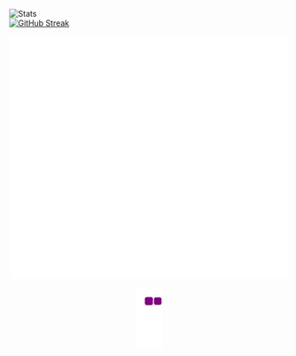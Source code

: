 
<!--
**LoopGlitch26/LoopGlitch26** is a ✨ _special_ ✨ repository because its `README.md` (this file) appears on your GitHub profile.

Here are some ideas to get you started:

- 🔭 I’m currently working on ...
- 🌱 I’m currently learning ...
- 👯 I’m looking to collaborate on ...
- 🤔 I’m looking for help with ...
- 💬 Ask me about ...
- 📫 How to reach me: ...
- 😄 Pronouns: ...
- ⚡ Fun fact: ...
-->

![Stats](https://github-readme-stats.vercel.app/api?username=LoopGlitch26&count_private=true&include_all_commits&show_icons=true&theme=tokyonight)  
[![GitHub Streak](https://github-readme-streak-stats.herokuapp.com/?user=LoopGlitch26&theme=tokyonight)](https://git.io/streak-stats)

  
<p align="center"><img src="https://github.com/LoopGlitch26/LoopGlitch26/blob/main/github-metrics.svg">
  
<p align="center"><img src= "https://github.com/LoopGlitch26/LoopGlitch26/blob/output/github-contribution-grid-snake.gif">

  
<!--START_SECTION:waka-->
<!--END_SECTION:waka-->
